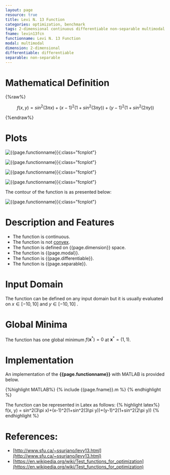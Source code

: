 ```yaml
---
layout: page
resource: true
title: Levi N. 13 Function
categories: optimization, benchmark
tags: 2-dimensional continuous differentiable non-separable multimodal non-convex
fname: levin13fcn
functionname: Levi N. 13 Function
modal: multimodal
dimension: 2-dimensional
differentiable: differentiable
separable: non-separable
---
```


# Mathematical Definition

{%raw%}

$$f(x, y) = sin^2(3\pi x)+(x-1)^2(1+sin^2(3\pi y))+(y-1)^2(1+sin^2(2\pi y))$$

{%endraw%}

# Plots
![{{page.functionname}}]({{site.baseurl}}/benchmarkfcns/plots/{{page.fname}}.png){:class="fcnplot"}

![{{page.functionname}}]({{site.baseurl}}/benchmarkfcns/plots/{{page.fname}}_2.png){:class="fcnplot"}

![{{page.functionname}}]({{site.baseurl}}/benchmarkfcns/plots/{{page.fname}}_3.png){:class="fcnplot"}

![{{page.functionname}}]({{site.baseurl}}/benchmarkfcns/plots/{{page.fname}}_4.png){:class="fcnplot"}

The contour of the function is as presented below:

![{{page.functionname}}]({{site.baseurl}}/benchmarkfcns/plots/{{page.fname}}_contour.png){:class="fcnplot"}

# Description and Features
* The function is continuous.
* The function is not [convex](https://en.wikipedia.org/wiki/Convex_function).
* The function is defined on {{page.dimension}} space. 
* The function is {{page.modal}}.
* The function is {{page.differentiable}}.
* The function is {{page.separable}}.

# Input Domain
The function can be defined on any input domain but it is usually evaluated on $x \in [-10, 10]$ and $y \in [-10, 10]$ .

# Global Minima
The function has one global minimum $f(\textbf{x}^{\ast})=0$ at $\textbf{x}^{\ast} = (1, 1)$.

# Implementation
An implementation of the **{{page.functionname}}** with MATLAB is provided below. 

{%highlight MATLAB%}
{% include {{page.fname}}.m %}
{% endhighlight %}

The function can be represented in Latex as follows:
{% highlight latex%}
f(x, y) = sin^2(3\pi x)+(x-1)^2(1+sin^2(3\pi y))+(y-1)^2(1+sin^2(2\pi y))
{% endhighlight %}

# References:
* [http://www.sfu.ca/~ssurjano/levy13.html](http://www.sfu.ca/~ssurjano/levy13.html)
* [https://en.wikipedia.org/wiki/Test_functions_for_optimization](https://en.wikipedia.org/wiki/Test_functions_for_optimization)
